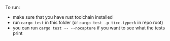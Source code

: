 To run:

* make sure that you have rust toolchain installed
* run `cargo test` in this folder (or `cargo test -p ticc-typeck` in repo root)
* you can run `cargo test -- --nocapture` if you want to see what the tests print
